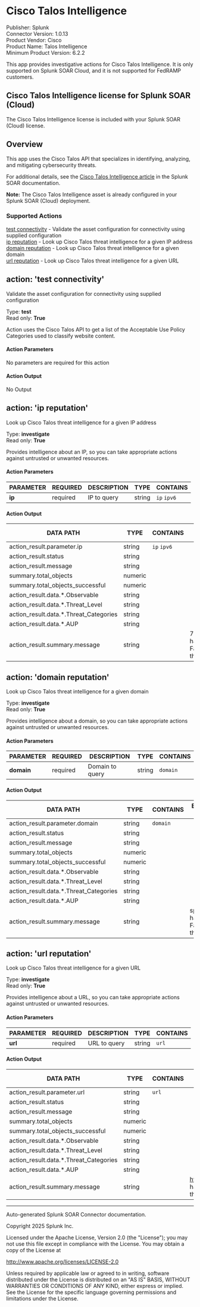 # Cisco Talos Intelligence

Publisher: Splunk \
Connector Version: 1.0.13 \
Product Vendor: Cisco \
Product Name: Talos Intelligence \
Minimum Product Version: 6.2.2

This app provides investigative actions for Cisco Talos Intelligence. It is only supported on Splunk SOAR Cloud, and it is not supported for FedRAMP customers.

## Cisco Talos Intelligence license for Splunk SOAR (Cloud)

The Cisco Talos Intelligence license is included with your Splunk SOAR (Cloud) license.

## Overview

This app uses the Cisco Talos API that specializes in identifying, analyzing, and mitigating cybersecurity threats.

For additional details, see the [Cisco Talos Intelligence article](https://docs.splunk.com/Documentation/SOAR/current/Playbook/Talos) in the Splunk SOAR documentation.

**Note:** The Cisco Talos Intelligence asset is already configured in your Splunk SOAR (Cloud) deployment.

### Supported Actions

[test connectivity](#action-test-connectivity) - Validate the asset configuration for connectivity using supplied configuration \
[ip reputation](#action-ip-reputation) - Look up Cisco Talos threat intelligence for a given IP address \
[domain reputation](#action-domain-reputation) - Look up Cisco Talos threat intelligence for a given domain \
[url reputation](#action-url-reputation) - Look up Cisco Talos threat intelligence for a given URL

## action: 'test connectivity'

Validate the asset configuration for connectivity using supplied configuration

Type: **test** \
Read only: **True**

Action uses the Cisco Talos API to get a list of the Acceptable Use Policy Categories used to classify website content.

#### Action Parameters

No parameters are required for this action

#### Action Output

No Output

## action: 'ip reputation'

Look up Cisco Talos threat intelligence for a given IP address

Type: **investigate** \
Read only: **True**

Provides intelligence about an IP, so you can take appropriate actions against untrusted or unwanted resources.

#### Action Parameters

PARAMETER | REQUIRED | DESCRIPTION | TYPE | CONTAINS
--------- | -------- | ----------- | ---- | --------
**ip** | required | IP to query | string | `ip` `ipv6` |

#### Action Output

DATA PATH | TYPE | CONTAINS | EXAMPLE VALUES
--------- | ---- | -------- | --------------
action_result.parameter.ip | string | `ip` `ipv6` | |
action_result.status | string | | |
action_result.message | string | | |
summary.total_objects | numeric | | |
summary.total_objects_successful | numeric | | |
action_result.data.\*.Observable | string | | |
action_result.data.\*.Threat_Level | string | | |
action_result.data.\*.Threat_Categories | string | | |
action_result.data.\*.AUP | string | | |
action_result.summary.message | string | | 72.163.4.185 has a Favorable threat level |

## action: 'domain reputation'

Look up Cisco Talos threat intelligence for a given domain

Type: **investigate** \
Read only: **True**

Provides intelligence about a domain, so you can take appropriate actions against untrusted or unwanted resources.

#### Action Parameters

PARAMETER | REQUIRED | DESCRIPTION | TYPE | CONTAINS
--------- | -------- | ----------- | ---- | --------
**domain** | required | Domain to query | string | `domain` |

#### Action Output

DATA PATH | TYPE | CONTAINS | EXAMPLE VALUES
--------- | ---- | -------- | --------------
action_result.parameter.domain | string | `domain` | |
action_result.status | string | | |
action_result.message | string | | |
summary.total_objects | numeric | | |
summary.total_objects_successful | numeric | | |
action_result.data.\*.Observable | string | | |
action_result.data.\*.Threat_Level | string | | |
action_result.data.\*.Threat_Categories | string | | |
action_result.data.\*.AUP | string | | |
action_result.summary.message | string | | splunk.com has a Favorable threat level |

## action: 'url reputation'

Look up Cisco Talos threat intelligence for a given URL

Type: **investigate** \
Read only: **True**

Provides intelligence about a URL, so you can take appropriate actions against untrusted or unwanted resources.

#### Action Parameters

PARAMETER | REQUIRED | DESCRIPTION | TYPE | CONTAINS
--------- | -------- | ----------- | ---- | --------
**url** | required | URL to query | string | `url` |

#### Action Output

DATA PATH | TYPE | CONTAINS | EXAMPLE VALUES
--------- | ---- | -------- | --------------
action_result.parameter.url | string | `url` | |
action_result.status | string | | |
action_result.message | string | | |
summary.total_objects | numeric | | |
summary.total_objects_successful | numeric | | |
action_result.data.\*.Observable | string | | |
action_result.data.\*.Threat_Level | string | | |
action_result.data.\*.Threat_Categories | string | | |
action_result.data.\*.AUP | string | | |
action_result.summary.message | string | | https://splunk.com has a Favorable threat level |

______________________________________________________________________

Auto-generated Splunk SOAR Connector documentation.

Copyright 2025 Splunk Inc.

Licensed under the Apache License, Version 2.0 (the "License");
you may not use this file except in compliance with the License.
You may obtain a copy of the License at

http://www.apache.org/licenses/LICENSE-2.0

Unless required by applicable law or agreed to in writing,
software distributed under the License is distributed on an "AS IS" BASIS,
WITHOUT WARRANTIES OR CONDITIONS OF ANY KIND, either express or implied.
See the License for the specific language governing permissions and limitations under the License.
